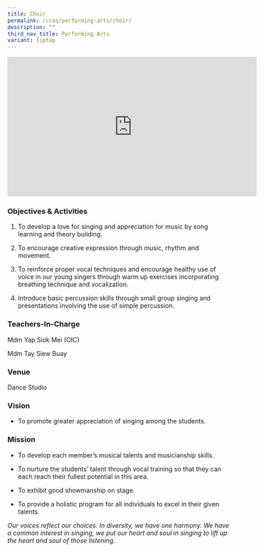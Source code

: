 ```yaml
---
title: Choir
permalink: /ccas/performing-arts/choir/
description: ""
third_nav_title: Performing Arts
variant: tiptap
---
```

<div class="iframe-wrapper">
<iframe height="315" width="560" allowfullscreen="true" frameborder="0" src="https://www.youtube.com/embed/Etr2Qa-71sA?si=8QG5ZSMFgBJfyT9Q"></iframe>
</div>
<h3>Objectives &amp; Activities</h3>
<ol data-tight="true" class="tight">
<li>
<p>To develop a love for singing and appreciation for music by song learning
and theory building.</p>
</li>
<li>
<p>To encourage creative expression through music, rhythm and movement.</p>
</li>
<li>
<p>To reinforce proper vocal techniques and encourage healthy use of voice
in our young singers through warm up exercises incorporating breathing
technique and vocalization.</p>
</li>
<li>
<p>Introduce basic percussion skills through small group singing and presentations
involving the use of simple percussion.</p>
</li>
</ol>
<h3>Teachers-In-Charge</h3>
<p>Mdm Yap Siok Mei (OIC)</p>
<p>Mdm Tay Siew Buay
<br>
</p>
<h3>Venue</h3>
<p>Dance Studio</p>
<h3>Vision</h3>
<ul data-tight="true" class="tight">
<li>
<p>To promote greater appreciation of singing among the students.</p>
</li>
</ul>
<h3>Mission</h3>
<ul data-tight="true" class="tight">
<li>
<p>To develop each member’s musical talents and musicianship skills.</p>
</li>
<li>
<p>To nurture the students’ talent through vocal training so that they can
each reach their fullest potential in this area.</p>
</li>
<li>
<p>To exhibit good showmanship on stage.</p>
</li>
<li>
<p>To provide a holistic program for all individuals to excel in their given
talents.</p>
</li>
</ul>
<p><em>Our voices reflect our choices. In diversity, we have one harmony. We have a common interest in singing, we put our heart and soul in singing to lift up the heart and soul of those listening.</em>
</p>